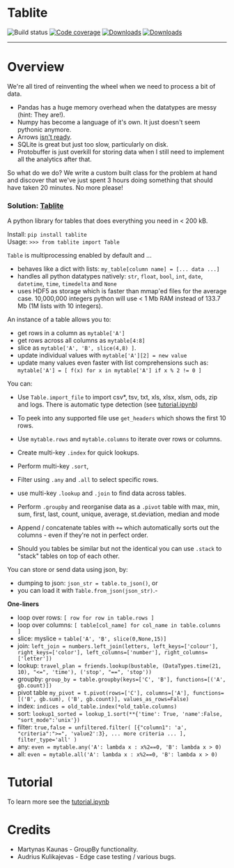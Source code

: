 # Tablite 

![Build status](https://github.com/root-11/tablite/actions/workflows/python-package.yml/badge.svg)
[![Code coverage](https://codecov.io/gh/root-11/tablite/branch/master/graph/badge.svg)](https://codecov.io/gh/root-11/tablite)
[![Downloads](https://pepy.tech/badge/tablite)](https://pepy.tech/project/tablite)
[![Downloads](https://pepy.tech/badge/tablite/month)](https://pepy.tech/project/tablite/month)

--------------

# Overview


We're all tired of reinventing the wheel when we need to process a bit of data.

- Pandas has a huge memory overhead when the datatypes are messy (hint: They are!).
- Numpy has become a language of it's own. It just doesn't seem pythonic anymore.
- Arrows [isn't ready](https://arrow.apache.org/docs/python/dataset.html).
- SQLite is great but just too slow, particularly on disk.
- Protobuffer is just overkill for storing data when I still need to implement all the analytics after that.

So what do we do? We write a custom built class for the problem at hand and
discover that we've just spent 3 hours doing something that should have taken
20 minutes. No more please!

### Solution: [Tablite](https://pypi.org/project/tablite/)
A python library for tables that does everything you need in < 200 kB.

Install: `pip install tablite`  
Usage:  `>>> from tablite import Table`  


`Table` is multiprocessing enabled by default and ...

- behaves like a dict with lists: `my_table[column name] = [... data ...]`
- handles all python datatypes natively: `str`, `float`, `bool`, `int`, `date`, `datetime`, `time`, `timedelta` and `None` 
- uses HDF5 as storage which is faster than mmap'ed files for the average case. 10,000,000 integers python will use < 1 Mb RAM instead of 133.7 Mb (1M lists with 10 integers).

An instance of a table allows you to:

- get rows in a column as `mytable['A']`
- get rows across all columns as `mytable[4:8]`
- slice as `mytable['A', 'B', slice(4,8) ]`.
- update individual values with `mytable['A'][2] = new value`
- update many values even faster with list comprehensions such as: <nobr>`mytable['A'] = [ f(x) for x in mytable['A'] if x % 2 != 0 ]`</nobr>

You can:

- Use `Table.import_file` to import csv*, tsv, txt, xls, xlsx, xlsm, ods, zip and logs. There is automatic type detection (see [tutorial.ipynb](https://github.com/root-11/tablite/blob/master/tutorial.ipynb))

- To peek into any supported file use `get_headers` which shows the first 10 rows.
- Use `mytable.rows` and `mytable.columns` to iterate over rows or columns.
- Create multi-key `.index` for quick lookups.
- Perform multi-key `.sort`, 
- Filter using `.any` and `.all` to select specific rows.
- use multi-key `.lookup` and `.join` to find data across tables.
- Perform `.groupby` and reorganise data as a `.pivot` table with max, min, sum, first, last, count, unique, average, st.deviation, median and mode
- Append / concatenate tables with `+=` which automatically sorts out the columns - even if they're not in perfect order.
- Should you tables be similar but not the identical you can use `.stack` to "stack" tables on top of each other.

You can store or send data using json, by: 
- dumping to json: `json_str = table.to_json()`, or 
- you can load it with `Table.from_json(json_str)`.- 


**One-liners**

- <nobr>loop over rows: `[ row for row in table.rows ]`</nobr>
- <nobr>loop over columns: `[ table[col_name] for col_name in table.columns ]`</nobr>
- <nobr>slice: myslice = `table['A', 'B', slice(0,None,15)]` </nobr>
- <nobr>join: `left_join = numbers.left_join(letters, left_keys=['colour'], right_keys=['color'], left_columns=['number'], right_columns=['letter'])` </nobr>
- <nobr>lookup: `travel_plan = friends.lookup(bustable, (DataTypes.time(21, 10), "<=", 'time'), ('stop', "==", 'stop'))`</nobr>
- <nobr>groupby: `group_by = table.groupby(keys=['C', 'B'], functions=[('A', gb.count)])` </nobr>
- <nobr>pivot table `my_pivot = t.pivot(rows=['C'], columns=['A'], functions=[('B', gb.sum), ('B', gb.count)], values_as_rows=False)`</nobr>
- <nobr>index: `indices = old_table.index(*old_table.columns)` </nobr>
- <nobr>sort: `lookup1_sorted = lookup_1.sort(**{'time': True, 'name':False, "sort_mode":'unix'})`</nobr>
- <nobr>filter: `true,false = unfiltered.filter( [{"column1": 'a', "criteria":">=", 'value2':3}, ... more criteria ... ], filter_type='all' )`</nobr>
- <nobr>any: `even = mytable.any('A': lambda x : x%2==0, 'B': lambda x > 0)`</nobr>
- <nobr>all: `even = mytable.all('A': lambda x : x%2==0, 'B': lambda x > 0)`</nobr>


# Tutorial

To learn more see the [tutorial.ipynb](https://github.com/root-11/tablite/blob/master/tutorial.ipynb)


# Credits

- Martynas Kaunas - GroupBy functionality.
- Audrius Kulikajevas - Edge case testing / various bugs.

